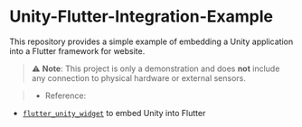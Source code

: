 # Unity-Flutter-Integration-Example
This repository provides a simple example of embedding a Unity application into a Flutter framework for website.

> ⚠️ **Note**: This project is only a demonstration and does **not** include any connection to physical hardware or external sensors.

> - Reference:
  - [`flutter_unity_widget`](https://pub.dev/packages/flutter_unity_widget) to embed Unity into Flutter
